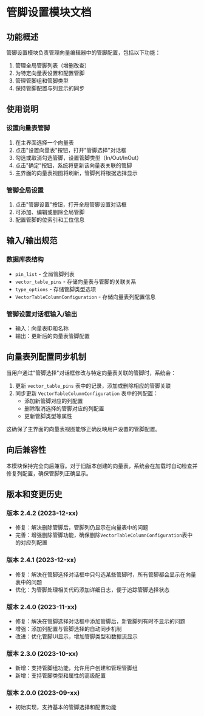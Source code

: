 # 管脚设置模块文档

## 功能概述

管脚设置模块负责管理向量编辑器中的管脚配置，包括以下功能：

1. 管理全局管脚列表（增删改查）
2. 为特定向量表设置和配置管脚
3. 管理管脚组和管脚类型
4. 保持管脚配置与列显示的同步

## 使用说明

### 设置向量表管脚

1. 在主界面选择一个向量表
2. 点击"设置向量表"按钮，打开"管脚选择"对话框
3. 勾选或取消勾选管脚，设置管脚类型（In/Out/InOut）
4. 点击"确定"按钮，系统将更新该向量表关联的管脚
5. 主界面的向量表视图将刷新，管脚列将根据选择显示

### 管脚全局设置

1. 点击"管脚设置"按钮，打开全局管脚设置对话框
2. 可添加、编辑或删除全局管脚
3. 配置管脚的位索引和工位信息

## 输入/输出规范

### 数据库表结构

- `pin_list` - 全局管脚列表
- `vector_table_pins` - 存储向量表与管脚的关联关系
- `type_options` - 存储管脚类型选项
- `VectorTableColumnConfiguration` - 存储向量表列配置信息

### 管脚设置对话框输入/输出

- 输入：向量表ID和名称
- 输出：更新后的向量表管脚配置

## 向量表列配置同步机制

当用户通过"管脚选择"对话框修改与特定向量表关联的管脚时，系统会：

1. 更新 `vector_table_pins` 表中的记录，添加或删除相应的管脚关联
2. 同步更新 `VectorTableColumnConfiguration` 表中的列配置：
   - 添加新管脚对应的列配置
   - 删除取消选择的管脚对应的列配置
   - 更新管脚类型等属性

这确保了主界面的向量表视图能够正确反映用户设置的管脚配置。

## 向后兼容性

本模块保持完全向后兼容。对于旧版本创建的向量表，系统会在加载时自动检查并修复列配置，确保管脚列正确显示。

## 版本和变更历史

### 版本 2.4.2 (2023-12-xx)

- 修复：解决删除管脚后，管脚列仍显示在向量表中的问题
- 完善：增强删除管脚功能，确保删除`VectorTableColumnConfiguration`表中的对应列配置

### 版本 2.4.1 (2023-12-xx)

- 修复：解决在管脚选择对话框中只勾选某些管脚时，所有管脚都会显示在向量表中的问题
- 优化：为管脚处理相关代码添加详细日志，便于追踪管脚选择状态

### 版本 2.4.0 (2023-11-xx)

- 修复：解决在管脚选择对话框中添加管脚后，新管脚列有时不显示的问题
- 增强：添加列配置与管脚选择的自动同步机制
- 改进：优化管脚UI显示，增加管脚类型和数据流显示

### 版本 2.3.0 (2023-10-xx)

- 新增：支持管脚组功能，允许用户创建和管理管脚组
- 新增：支持管脚类型和属性的高级配置

### 版本 2.0.0 (2023-09-xx)

- 初始实现，支持基本的管脚选择和配置功能
